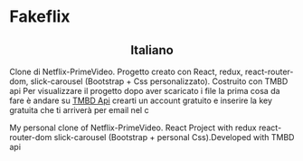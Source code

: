 # Fakeflix
<h2 style="text-align:center;">Italiano</h2>
Clone di Netflix-PrimeVideo.
Progetto creato con React, redux, react-router-dom, slick-carousel (Bootstrap + Css personalizzato). Costruito con TMBD api
Per visualizzare il progetto dopo aver scaricato i file la prima cosa da fare è andare su <a href="https://developer.themoviedb.org/reference/intro/getting-started">TMBD Api</a> crearti un account gratuito e inserire la key gratuita che ti arriverà per email nel c

My personal clone of Netflix-PrimeVideo.
React Project with redux react-router-dom slick-carousel (Bootstrap + personal Css).Developed with TMBD api
